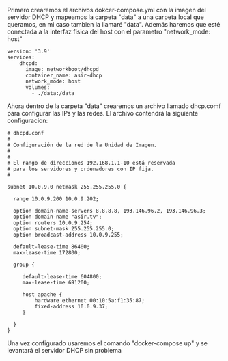 Primero crearemos el archivos dokcer-compose.yml con la imagen del servidor DHCP y mapeamos la carpeta "data" a una carpeta local que queramos, en mi caso tambien la llamaré "data". Además haremos que esté conectada a la interfaz fisica del host con el parametro "network_mode: host"

~~~
version: '3.9'
services:
    dhcpd:
      image: networkboot/dhcpd
      container_name: asir-dhcp
      network_mode: host
      volumes:
        - ./data:/data
~~~

Ahora dentro de la carpeta "data" crearemos un archivo llamado dhcp.comf para configurar las IPs y las redes. El archivo contendrá la siguiente configuracion:

~~~
# dhcpd.conf
#
# Configuración de la red de la Unidad de Imagen.
#
#
# El rango de direcciones 192.168.1.1-10 está reservada
# para los servidores y ordenadores con IP fija.
#

subnet 10.0.9.0 netmask 255.255.255.0 {

  range 10.0.9.200 10.0.9.202;

  option domain-name-servers 8.8.8.8, 193.146.96.2, 193.146.96.3;
  option domain-name "asir.tv";
  option routers 10.0.9.254;
  option subnet-mask 255.255.255.0;
  option broadcast-address 10.0.9.255;

  default-lease-time 86400;
  max-lease-time 172800;

  group {

     default-lease-time 604800;
     max-lease-time 691200;

     host apache {
         hardware ethernet 00:10:5a:f1:35:87;
         fixed-address 10.0.9.37;
     }

  }
}
~~~

Una vez configurado usaremos el comando "docker-compose up" y se levantará el servidor DHCP sin problema